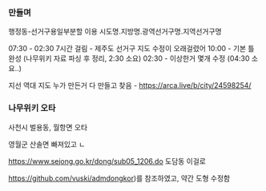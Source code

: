 ### 만들며


행정동-선거구용일부분할 이용
시도명.지방명.광역선거구명.지역선거구명


07:30 - 02:30 7시간 걸림 - 제주도 선거구 지도 수정이 오래걸렸어
10:00 - 기본 틀 완성 (나무위키 자료 파싱 후 정리, 2:30 소요)
02:30 - 이상한거 몇개 수정 (04:30 소요..)

지선 역대 지도 누가 만든거 다 만들고 찾음 - https://arca.live/b/city/24598254/


### 나무위키 오타
사천시 벌용동, 월항면 오타

영월군 산솔면 빠져있고 ㄴ

https://www.sejong.go.kr/dong/sub05_1206.do
도담동 이걸로


https://github.com/vuski/admdongkor)를 참조하였고, 약간 도형 수정함
